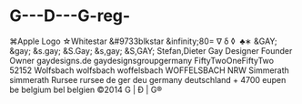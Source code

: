 G---D---G-reg-
==============
&#8984;Apple Logo
&#9734;Whitestar
&#9733blkstar
&infinity;80=
&nabla;
&delta;
&loz;
&shy;
&clubs;&lowast;
&GAY;
&gay;
&s.gay;
&S.Gay;
&s,gay;
&S,GAY;
Stefan,Dieter Gay
Designer
Founder
Owner
gaydesigns.de
gaydesignsgroupgermany
FiftyTwoOneFiftyTwo
52152
Wolfsbach
wolfsbach
woffelsbach
WOFFELSBACH
NRW
Simmerath
simmerath
Rursee
rursee
de
ger
deu
germany
deutschland
+
4700
eupen
be
belgium
bel
belgien
&copy;2014 G | &ETH; | G&reg; 
